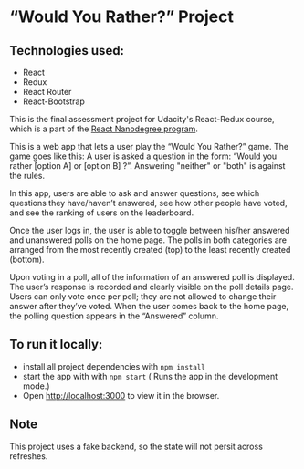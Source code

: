 # “Would You Rather?” Project

## Technologies used:

- React
- Redux
- React Router
- React-Bootstrap

This is the final assessment project for Udacity's React-Redux course, which is a part of the [React Nanodegree program](https://www.udacity.com/course/react-nanodegree--nd019).

This is a web app that lets a user play the “Would You Rather?” game. The game goes like this:
A user is asked a question in the form: “Would you rather [option A] or [option B] ?”. Answering "neither" or "both" is against the rules.

In this app, users are able to ask and answer questions, see which questions they have/haven’t answered, see how other people have voted, and see the ranking of users on the leaderboard.

Once the user logs in, the user is able to toggle between his/her answered and unanswered polls on the home page. The polls in both categories are arranged from the most recently created (top) to the least recently created (bottom).

Upon voting in a poll, all of the information of an answered poll is displayed. The user’s response is recorded and clearly visible on the poll details page. Users can only vote once per poll; they are not allowed to change their answer after they’ve voted. When the user comes back to the home page, the polling question appears in the “Answered” column.

## To run it locally:

- install all project dependencies with `npm install`
- start the app with with `npm start`
  ( Runs the app in the development mode.)<br>
- Open [http://localhost:3000](http://localhost:3000) to view it in the browser.

## Note

This project uses a fake backend, so the state will not persit across refreshes.
